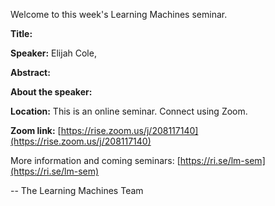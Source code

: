Welcome to this week's Learning Machines seminar.

**Title:** 

**Speaker:** Elijah Cole, 

**Abstract:** 

**About the speaker:** 

**Location:** This is an online seminar. Connect using Zoom.

**Zoom link:** [https://rise.zoom.us/j/208117140](https://rise.zoom.us/j/208117140)


More information and coming seminars: [https://ri.se/lm-sem](https://ri.se/lm-sem)

-- The Learning Machines Team

